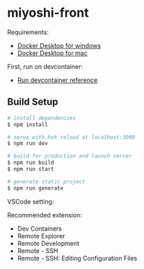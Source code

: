 # miyoshi-front

Requirements:

- [Docker Desktop for windows](https://hub.docker.com/editions/community/docker-ce-desktop-windows)
- [Docker Desktop for mac](https://docs.docker.com/desktop/install/mac-install)

First, run on devcontainer:
- [Run devcontainer reference](https://zenn.dev/conecone/articles/ab8d71d81e64bb#devcontainer%E3%82%92%E8%B5%B7%E5%8B%95)

## Build Setup

```bash
# install dependencies
$ npm install

# serve with hot reload at localhost:3000
$ npm run dev

# build for production and launch server
$ npm run build
$ npm run start

# generate static project
$ npm run generate
```

VSCode setting:

Recommended extension:
- Dev Containers
- Remote Explorer
- Remote Development
- Remote - SSH
- Remote - SSH: Editing Configuration Files
